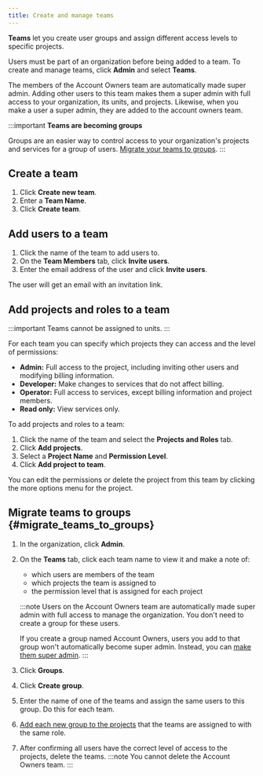 ```yaml
---
title: Create and manage teams
---
```


**Teams** let you create user groups and assign different access levels to specific projects.

Users must be part of an organization before being added to a team. To create and manage
teams, click **Admin** and select **Teams**.

The members of the Account Owners team are automatically made super admin. Adding other
users to this team makes them a super admin with full access to your organization,
its units, and projects. Likewise, when you make a user a super admin, they are added
to the account owners team.

:::important
**Teams are becoming groups**

Groups are an easier way to control access to your organization's
projects and services for a group of users.
[Migrate your teams to groups](#migrate_teams_to_groups).
:::

## Create a team

1.  Click **Create new team**.
1.  Enter a **Team Name**.
1.  Click **Create team**.

## Add users to a team

1.  Click the name of the team to add users to.
1.  On the **Team Members** tab, click **Invite users**.
1.  Enter the email address of the user and click **Invite users**.

The user will get an email with an invitation link.

## Add projects and roles to a team

:::important
Teams cannot be assigned to units.
:::

For each team you can specify which projects they can access and the
level of permissions:

-   **Admin:** Full access to the project, including inviting other
    users and modifying billing information.
-   **Developer:** Make changes to services that do not affect billing.
-   **Operator:** Full access to services, except billing information
    and project members.
-   **Read only:** View services only.

To add projects and roles to a team:

1.  Click the name of the team and select the **Projects and Roles**
    tab.
1.  Click **Add projects**.
1.  Select a **Project Name** and **Permission Level**.
1.  Click **Add project to team**.

You can edit the permissions or delete the project from this team by
clicking the more options menu for the project.

## Migrate teams to groups {#migrate_teams_to_groups}

1.  In the organization, click **Admin**.

1.  On the **Teams** tab, click each team name to view it and make a note of:

    -   which users are members of the team
    -   which projects the team is assigned to
    -   the permission level that is assigned for each project

    :::note
    Users on the Account Owners team are automatically made super admin
    with full access to manage the organization. You don't need to create a
    group for these users.

    If you create a group named Account Owners, users you add to that group won't
    automatically become super admin. Instead, you can
    [make them super admin](/docs/platform/howto/make-super-admin).
    :::

1.  Click **Groups**.

1.  Click **Create group**.

1.  Enter the name of one of the teams and assign the same users to this group. Do this
    for each team.

1.  [Add each new group to the projects](/docs/platform/howto/add-groups-projects)
    that the teams are assigned to with the same role.

1.  After confirming all users have the correct level of access to the projects,
    delete the teams.
    :::note
    You cannot delete the Account Owners team.
    :::
